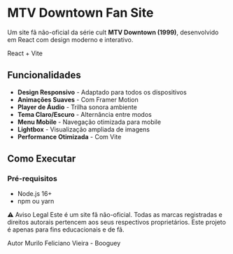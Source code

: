 # MTV Downtown Fan Site

Um site fã não-oficial da série cult **MTV Downtown (1999)**, desenvolvido em React com design moderno e interativo.

React + Vite

##  Funcionalidades

- **Design Responsivo** - Adaptado para todos os dispositivos
-  **Animações Suaves** - Com Framer Motion
-  **Player de Áudio** - Trilha sonora ambiente
-  **Tema Claro/Escuro** - Alternância entre modos
-  **Menu Mobile** - Navegação otimizada para mobile
-  **Lightbox** - Visualização ampliada de imagens
-  **Performance Otimizada** - Com Vite

## Como Executar

### Pré-requisitos
- Node.js 16+
- npm ou yarn

⚠ Aviso Legal
Este é um site fã não-oficial. Todas as marcas registradas e direitos autorais pertencem aos seus respectivos proprietários. Este projeto é apenas para fins educacionais e de fã.

Autor
Murilo Feliciano Vieira - Booguey





